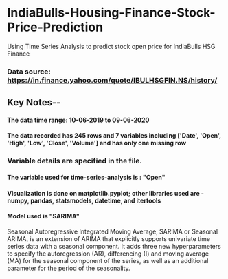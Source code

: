 # IndiaBulls-Housing-Finance-Stock-Price-Prediction
Using Time Series Analysis to predict stock open price for IndiaBulls HSG Finance
### Data source: https://in.finance.yahoo.com/quote/IBULHSGFIN.NS/history/
## Key Notes--
#### The data time range: 10-06-2019 to 09-06-2020
#### The data recorded has 245 rows and 7 variables including ['Date', 'Open', 'High', 'Low', 'Close', 'Volume'] and has only one missing row
### Variable details are specified in the file.
#### The variable used for time-series-analysis is : "Open"
#### Visualization is done on matplotlib.pyplot; other libraries used are - numpy, pandas, statsmodels, datetime, and itertools
#### Model used is "SARIMA" 
Seasonal Autoregressive Integrated Moving Average, SARIMA or Seasonal ARIMA, is an extension of ARIMA that explicitly supports univariate time series data with a seasonal component. It adds three new hyperparameters to specify the autoregression (AR), differencing (I) and moving average (MA) for the seasonal component of the series, as well as an additional parameter for the period of the seasonality.

